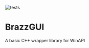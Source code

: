 ![tests](https://github.com/pbrazzle/BrazzGUI/actions/workflows/cmake.yml/badge.svg)

# BrazzGUI
A basic C++ wrapper library for WinAPI

